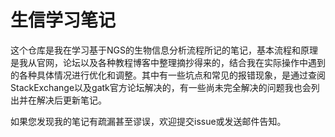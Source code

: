 # 生信学习笔记
这个仓库是我在学习基于NGS的生物信息分析流程所记的笔记，基本流程和原理是我从官网，论坛以及各种教程博客中整理摘抄得来的，结合我在实际操作中遇到的各种具体情况进行优化和调整。其中有一些坑点和常见的报错现象，是通过查阅StackExchange以及gatk官方论坛解决的，有一些尚未完全解决的问题我也会列出并在解决后更新笔记。

如果您发现我的笔记有疏漏甚至谬误，欢迎提交issue或发送邮件告知。
